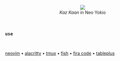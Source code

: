 <p align="center">
  <img src="https://i.imgur.com/Spnteky.png">
  <br>
  <caption><em>Kaz Kaan</em> in Neo Yokio</caption>
</p>

<br>

### `use`

<br>

[neovim](https://neovim.io) • [alacritty](https://alacritty.org) • [tmux](https://github.com/tmux/tmux/wiki) • [fish](https://fishshell.com) • [fira code](https://github.com/tonsky/FiraCode) • [tableplus](https://tableplus.com)

<br>
